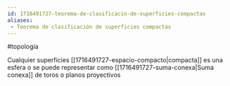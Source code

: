```yaml
---
id: 1716491727-teorema-de-clasificacin-de-superficies-compactas
aliases:
 - Teorema de clasificación de superficies compactas
---
```


#topología 

Cualquier superficies [[1716491727-espacio-compacto|compacta]] es una esfera o se puede representar como [[1716491727-suma-conexa|Suma conexa]] de toros o planos proyectivos